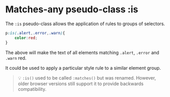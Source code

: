 
# Matches-any pseudo-class :is


The `:is` pseudo-class allows the application of rules to groups of selectors.

```css
p:is(.alert,.error,.warn){
    color:red;
}
```

The above will make the text of all elements matching `.alert`, `.error` and `.warn` red.

It could be used to apply a particular style rule to a similar element group.

> 💡 `:is()` used to be called `:matches()` but was renamed. However, older browser versions still support it to provide backwards compatibility.

